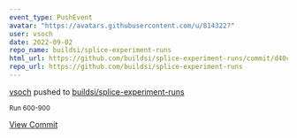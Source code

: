 ```yaml
---
event_type: PushEvent
avatar: "https://avatars.githubusercontent.com/u/814322?"
user: vsoch
date: 2022-09-02
repo_name: buildsi/splice-experiment-runs
html_url: https://github.com/buildsi/splice-experiment-runs/commit/d40cbfb2820d8d59a072c55f95b46d867f81e27a
repo_url: https://github.com/buildsi/splice-experiment-runs
---
```


<a href='https://github.com/vsoch' target='_blank'>vsoch</a> pushed to <a href='https://github.com/buildsi/splice-experiment-runs' target='_blank'>buildsi/splice-experiment-runs</a>

<small>Run 600-900</small>

<a href='https://github.com/buildsi/splice-experiment-runs/commit/d40cbfb2820d8d59a072c55f95b46d867f81e27a' target='_blank'>View Commit</a>